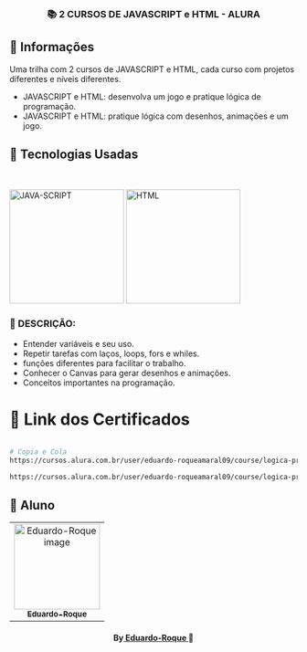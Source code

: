 <h3 align="center">
📚 2 CURSOS DE JAVASCRIPT e HTML - ALURA
</h3>

##  🔖 Informações

 <p>Uma trilha com 2 cursos de JAVASCRIPT e HTML, cada curso com projetos diferentes e níveis diferentes.</p>

 - JAVASCRIPT e HTML: desenvolva um jogo e pratique lógica de programação.
 - JAVASCRIPT e HTML: pratique lógica com desenhos, animações e um jogo.

##  🚀 Tecnologias Usadas

<br/>
<p align="left">
<img src="https://cdn.jsdelivr.net/gh/devicons/devicon/icons/javascript/javascript-original.svg" alt="JAVA-SCRIPT" width="200" height="200" />
<img src="https://cdn.jsdelivr.net/gh/devicons/devicon/icons/html5/html5-original.svg" alt="HTML" width="200" height="200" />
</p>

###  📜 DESCRIÇÃO:
 - Entender variáveis e seu uso.
 - Repetir tarefas com laços, loops, fors e whiles.
 - funções diferentes para facilitar o trabalho.
 - Conhecer o Canvas para gerar desenhos e animações.
 - Conceitos importantes na programação.

#  🔗 Link dos Certificados

```bash

# Copia e Cola
https://cursos.alura.com.br/user/eduardo-roqueamaral09/course/logica-programacao-javascript-html/certificate

https://cursos.alura.com.br/user/eduardo-roqueamaral09/course/logica-programacao-javascript-html/certificate

```
##  🐠 Aluno
<table align="center">
<tr>
<td align="center">
<a href="https://github.com/Eduardo-Roque">
<img src="https://avatars.githubusercontent.com/u/94227038?s=400&u=0c061da14bb3c2f5bf9de8467443f49d7068c365&v=4" width="150px;" alt="Eduardo-Roque image" />
<br />
<sub><b>Eduardo-Roque</b></sub>
</a>
</td>
</tr>
</table>
<h4 align="center">
By<a href="https://github.com/Eduardo-Roque" target="_blank"> Eduardo-Roque </a>🐠
</h4>